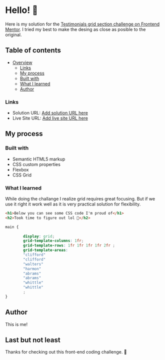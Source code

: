 # Hello! 👋

Here is my solution for the [Testimonials grid section challenge on Frontend Mentor](https://www.frontendmentor.io/challenges/testimonials-grid-section-Nnw6J7Un7). I tried my best to make the desing as close as posible to the original.

## Table of contents

- [Overview](#overview)
  - [Links](#links)
  - [My process](#my-process)
  - [Built with](#built-with)
  - [What I learned](#what-i-learned)
  - [Author](#author)

### Links

- Solution URL: [Add solution URL here](https://your-solution-url.com)
- Live Site URL: [Add live site URL here](https://your-live-site-url.com)

## My process

### Built with

- Semantic HTML5 markup
- CSS custom properties
- Flexbox
- CSS Grid

### What I learned

While doing the challange I realize grid requires great focusing. But if we use it right it work well as it is very practical solution for flexibility.

```html
<h1>Below you can see some CSS code I'm proud of</h1>
<h2>Took time to figure out lol 🎉</h2>
```
```css
main {
        
        display: grid;
        grid-template-columns: 1fr;
        grid-template-rows: 1fr 1fr 1fr 1fr 2fr ;
        grid-template-areas: 
        "clifford"
        "clifford"
        "walters"
        "harmon"
        "abrams"
        "abrams"
        "whittle"
        "whittle"
        ;
}
```

## Author

This is me! 

## Last but not least 

Thanks for checking out this front-end coding challenge.
 🚀
